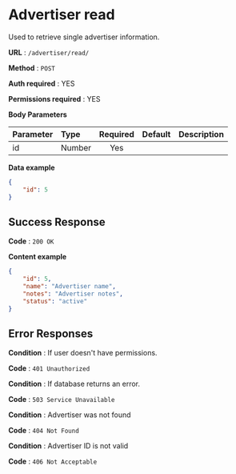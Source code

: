 # Advertiser read

Used to retrieve single advertiser information.

**URL** : `/advertiser/read/`

**Method** : `POST`

**Auth required** : YES

**Permissions required** : YES

**Body Parameters**

|Parameter|Type|Required|Default|Description|
|:---------|:---|:------:|:-------:|:-----------|
|id|Number|Yes|||

**Data example**

```json
{
    "id": 5
}
```

## Success Response

**Code** : `200 OK`

**Content example**

```json
{
    "id": 5,
    "name": "Advertiser name",
    "notes": "Advertiser notes",
    "status": "active"
}
```

## Error Responses

**Condition** : If user doesn't have permissions.

**Code** : `401 Unauthorized`

**Condition** : If database returns an error.

**Code** : `503 Service Unavailable`

**Condition** : Advertiser was not found

**Code** : `404 Not Found`

**Condition** : Advertiser ID is not valid

**Code** : `406 Not Acceptable`
